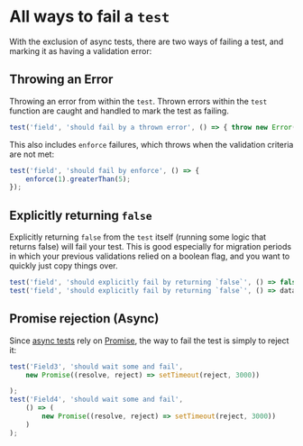# All ways to fail a `test`
With the exclusion of async tests, there are two ways of failing a test, and marking it as having a validation error:

## Throwing an Error

Throwing an error from within the `test`. Thrown errors within the `test` function are caught and handled to mark the test as failing.
```js
test('field', 'should fail by a thrown error', () => { throw new Error(); });
```
This also includes `enforce` failures, which throws when the validation criteria are not met:

```js
test('field', 'should fail by enforce', () => {
    enforce(1).greaterThan(5);
});
```

## Explicitly returning `false`

Explicitly returning `false` from the `test` itself (running some logic that returns false) will fail your test. This is good especially for migration periods in which your previous validations relied on a boolean flag, and you want to quickly just copy things over.

```js
test('field', 'should explicitly fail by returning `false`', () => false);
test('field', 'should explicitly fail by returning `false`', () => data.value !== 1);
```

## Promise rejection (Async)

Since [async tests](https://fiverr.github.io/passable/test/async.html) rely on <a href="https://developer.mozilla.org/en-US/docs/Web/JavaScript/Reference/Global_Objects/Promise" target="_blank">Promise</a>, the way to fail the test is simply to reject it:

```js
test('Field3', 'should wait some and fail',
    new Promise((resolve, reject) => setTimeout(reject, 3000))

);
test('Field4', 'should wait some and fail',
    () => (
        new Promise((resolve, reject) => setTimeout(reject, 3000))
    )
);
```